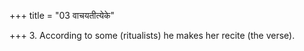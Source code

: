 +++
title = "03 वाचयतीत्येके"

+++
3. According to some (ritualists) he makes her recite (the verse).
